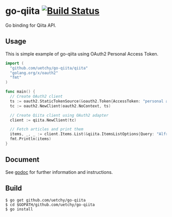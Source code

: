 # go-qiita [![Build Status](https://travis-ci.com/uetchy/go-qiita.svg)](https://travis-ci.com/uetchy/go-qiita)
Go binding for Qiita API.

## Usage
This is simple example of go-qiita using OAuth2 Personal Access Token.

```go
import (
  "github.com/uetchy/go-qiita/qiita"
  "golang.org/x/oauth2"
  "fmt"
)

func main() {
  // Create OAuth2 client
  ts := oauth2.StaticTokenSource(&oauth2.Token{AccessToken: "personal access token"})
  tc := oauth2.NewClient(oauth2.NoContext, ts)

  // Create Qiita client using OAuth2 adapter
  client := qiita.NewClient(tc)

  // Fetch articles and print them
  items, _, _ := client.Items.List(&qiita.ItemsListOptions{Query: "Alfred"})
  fmt.Println(items)
}
```

## Document

See [godoc](http://godoc.org/github.com/uetchy/go-qiita) for further information and instructions.

## Build

```
$ go get github.com/uetchy/go-qiita
$ cd $GOPATH/github.com/uetchy/go-qiita
$ go install
```
